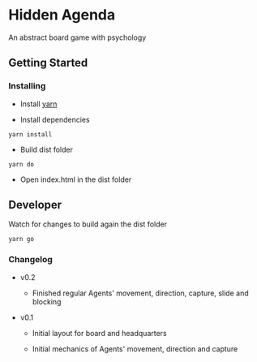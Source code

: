 # Hidden Agenda

An abstract board game with psychology

## Getting Started

### Installing

* Install [yarn](https://yarnpkg.com/en/docs/install)

* Install dependencies

```
yarn install
```

* Build dist folder

```
yarn do
```

* Open index.html in the dist folder

## Developer

Watch for changes to build again the dist folder

```
yarn go
```

### Changelog

* v0.2

  * Finished regular Agents' movement, direction, capture, slide and blocking

* v0.1

  * Initial layout for board and headquarters

  * Initial mechanics of Agents' movement, direction and capture
